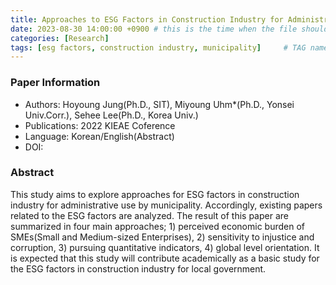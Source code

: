 ```yaml
---
title: Approaches to ESG Factors in Construction Industry for Administrative Use by Municipality
date: 2023-08-30 14:00:00 +0900 # this is the time when the file should be shown to public
categories: [Research]
tags: [esg factors, construction industry, municipality]     # TAG names should always be lowercase
---
```


### Paper Information
- Authors: Hoyoung Jung(Ph.D., SIT), Miyoung Uhm*(Ph.D., Yonsei Univ.Corr.), Sehee Lee(Ph.D., Korea Univ.)
- Publications:
2022 KIEAE Coference
- Language: 
Korean/English(Abstract)
- DOI:

### Abstract
This study aims to explore approaches for ESG factors in construction industry for administrative use by municipality. Accordingly, existing papers related to the ESG factors are analyzed. The result of this paper are summarized in four main approaches; 1) perceived economic burden of SMEs(Small and Medium-sized Enterprises), 2) sensitivity to injustice and corruption, 3) pursuing quantitative indicators, 4) global level orientation. It is expected that this study will contribute academically as a basic study for the ESG factors in construction industry for local government.
